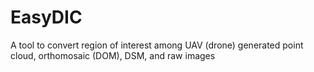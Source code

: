 # EasyDIC
 A tool to convert region of interest among UAV (drone) generated point cloud, orthomosaic (DOM), DSM, and raw images
